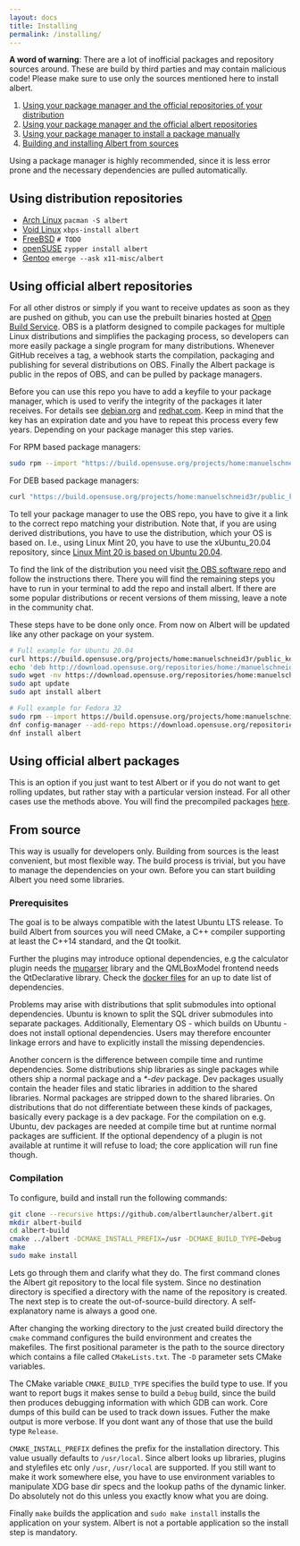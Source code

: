 ```yaml
---
layout: docs
title: Installing
permalink: /installing/
---
```

**A word of warning**: There are a lot of inofficial packages and repository sources around. These are build by third parties and may contain malicious code! Please make sure to use only the sources mentioned here to install albert.

1. [Using your package manager and the official repositories of your distribution](#using-distribution-repositories)
1. [Using your package manager and the official albert repositories ](#using-official-albert-repositories)
1. [Using your package manager to install a package manually](#using-official-albert-packages)
1. [Building and installing Albert from sources](#from-source)

Using a package manager is highly recommended, since it is less error prone and the necessary dependencies are pulled automatically.

## Using distribution repositories

<!-- If you add items here please use the same format -->
* [Arch Linux](https://www.archlinux.org/packages/community/x86_64/albert/) `pacman -S albert`
* [Void Linux](https://github.com/void-linux/void-packages/tree/master/srcpkgs/albert) `xbps-install albert`
* [FreeBSD](https://svnweb.freebsd.org/ports/head/x11/albert/) `# TODO`
* [openSUSE](https://software.opensuse.org/package/albert) `zypper install albert`
* [Gentoo](https://packages.gentoo.org/packages/x11-misc/albert) `emerge --ask x11-misc/albert`

## Using official albert repositories

For all other distros or simply if you want to receive updates as soon as they are pushed on github, you can use the prebuilt binaries hosted at [Open Build Service](https://de.wikipedia.org/wiki/Open_Build_Service). OBS is a platform designed to compile packages for multiple Linux distributions and simplifies the packaging process, so developers can more easily package a single program for many distributions. Whenever GitHub receives a tag, a webhook starts the compilation, packaging and publishing for several distributions on OBS. Finally the Albert package is public in the repos of OBS, and can be pulled by package managers.

Before you can use this repo you have to add a keyfile to your package manager, which is used to verify the integrity of the packages it later receives. For details see [debian.org](https://wiki.debian.org/SecureApt#How_to_tell_apt_what_to_trust) and [redhat.com](https://access.redhat.com/documentation/en-us/red_hat_network/5.0.0/html/client_configuration_guide/ch-gpg-keys). Keep in mind that the key has an expiration date and you have to repeat this process every few years. Depending on your package manager this step varies.

For RPM based package managers:
```bash
sudo rpm --import "https://build.opensuse.org/projects/home:manuelschneid3r/public_key"
```

For DEB based package managers:
```bash
curl "https://build.opensuse.org/projects/home:manuelschneid3r/public_key" | sudo apt-key add -
```

To tell your package manager to use the OBS repo, you have to give it a link to the correct repo matching your distribution. Note that, if you are using derived distributions, you have to use the distribution, which your OS is based on. I.e., using Linux Mint 20, you have to use the xUbuntu_20.04 repository, since [Linux Mint 20 is based on Ubuntu 20.04](https://en.wikipedia.org/wiki/Linux_Mint_version_history#Release_history).

To find the link of the distribution you need visit [the OBS software repo](https://software.opensuse.org/download.html?project=home:manuelschneid3r&package=albert) and follow the instructions there. There you will find the remaining steps you have to run in your terminal to add the repo and install albert. If there are some popular distributions or recent versions of them missing, leave a note in the community chat.

These steps have to be done only once. From now on Albert will be updated like any other package on your system.

```bash
# Full example for Ubuntu 20.04
curl https://build.opensuse.org/projects/home:manuelschneid3r/public_key | sudo apt-key add -
echo 'deb http://download.opensuse.org/repositories/home:/manuelschneid3r/xUbuntu_20.04/ /' | sudo tee /etc/apt/sources.list.d/home:manuelschneid3r.list
sudo wget -nv https://download.opensuse.org/repositories/home:manuelschneid3r/xUbuntu_20.04/Release.key -O "/etc/apt/trusted.gpg.d/home:manuelschneid3r.asc"
sudo apt update
sudo apt install albert

# Full example for Fedora 32
sudo rpm --import https://build.opensuse.org/projects/home:manuelschneid3r/public_key
dnf config-manager --add-repo https://download.opensuse.org/repositories/home:manuelschneid3r/Fedora_32/home:manuelschneid3r.repo
dnf install albert
```

## Using official albert packages

This is an option if you just want to test Albert or if you do not want to get rolling updates, but rather stay with a particular version instead. For all other cases use the methods above. You will find the precompiled packages [here](https://software.opensuse.org/download.html?project=home:manuelschneid3r&package=albert).

## From source

This way is usually for developers only. Building from sources is the least convenient, but most flexible way. The build process is trivial, but you have to manage the dependencies on your own. Before you can start building Albert you need some libraries.

### Prerequisites

The goal is to be always compatible with the latest Ubuntu LTS release. To build Albert from sources you will need CMake, a C++ compiler supporting at least the C++14 standard, and the Qt toolkit.

Further the plugins may introduce optional dependencies, e.g the calculator plugin needs the [muparser](http://beltoforion.de/article.php?a=muparser) library and the QMLBoxModel frontend needs the QtDeclarative library. Check the [docker files](https://github.com/albertlauncher/albert/blob/master/.docker) for an up to date list of dependencies.

Problems may arise with distributions that split submodules into optional dependencies. Ubuntu is known to split the SQL driver submodules into separate packages. Additionally, Elementary OS - which builds on Ubuntu - does not install optional dependencies. Users may therefore encounter linkage errors and have to explicitly install the missing dependencies.

Another concern is the difference between compile time and runtime dependencies. Some distributions ship libraries as single packages while others ship a normal package and a *\*-dev* package. Dev packages usually contain the header files and static libraries in addition to the shared libraries. Normal packages are stripped down to the shared libraries. On distributions that do not differentiate between these kinds of packages, basically every package is a dev package. For the compilation on e.g. Ubuntu, dev packages are needed at compile time but at runtime normal packages are sufficient. If the optional dependency of a plugin is not available at runtime it will refuse to load; the core application will run fine though.

### Compilation

To configure, build and install run the following commands:
```bash
git clone --recursive https://github.com/albertlauncher/albert.git
mkdir albert-build
cd albert-build
cmake ../albert -DCMAKE_INSTALL_PREFIX=/usr -DCMAKE_BUILD_TYPE=Debug
make
sudo make install
```

Lets go through them and clarify what they do. The first command clones the Albert git repository to the local file system. Since no destination directory is specified a directory with the name of the repository is created. The next step is to create the out-of-source-build directory. A self-explanatory name is always a good one.

After changing the working directory to the just created build directory the `cmake` command configures the build environment and creates the makefiles. The first positional parameter is the path to the source directory which contains a file called `CMakeLists.txt`. The `-D` parameter sets CMake variables.

The CMake variable `CMAKE_BUILD_TYPE` specifies the build type to use. If you want to report bugs it makes sense to build a `Debug` build, since the build then produces debugging information with which GDB can work. Core dumps of this build can be used to track down issues. Futher the make output is more verbose. If you dont want any of those that use the build type `Release`.

`CMAKE_INSTALL_PREFIX` defines the prefix for the installation directory. This value usually defaults to `/usr/local`. Since albert looks up libraries, plugins and stylefiles etc only `/usr`, `/usr/local` are supported. If you still want to make it work somewhere else, you have to use environment variables to manipulate XDG base dir specs and the lookup paths of the dynamic linker. Do absolutely not do this unless you exactly know what you are doing.

Finally `make` builds the application and `sudo make install` installs the application on your system. Albert is not a portable application so the install step is mandatory.
